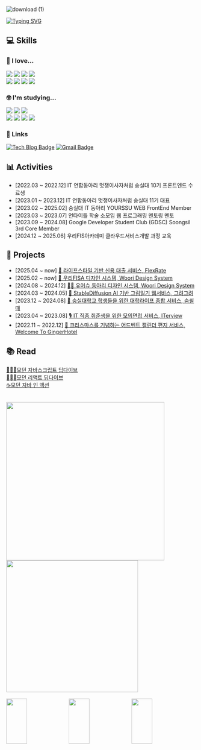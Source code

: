 <div align="start">

![download (1)](https://github.com/user-attachments/assets/26bdde30-5613-4c21-8500-f38ebdd7c628)

[![Typing SVG](https://readme-typing-svg.demolab.com?font=Nanum+Myeongjo&weight=600&size=14&pause=1000&color=FF89A4&height=30&lines=%EA%B8%B0%EC%88%A0%EB%A1%9C+%EB%94%B0%EB%9C%BB%ED%95%A8%EC%9D%84+%EC%84%A0%EB%AC%BC%ED%95%98%EB%8A%94+%EA%B0%9C%EB%B0%9C%EC%9E%90%EA%B0%80+%EB%90%98%EA%B3%A0+%EC%8B%B6%EC%9D%80+%EC%84%9C%EC%B1%84%EC%97%B0%EC%9E%85%EB%8B%88%EB%8B%A4%3AD)](https://git.io/typing-svg)

## 💻 Skills
### 💜 I love...
  <img src="https://img.shields.io/badge/JavaScript-F7DF1E?style=flat-square&logo=JavaScript&logoColor=white"/>
  <img src="https://img.shields.io/badge/TypeScript-3178C6?style=flat-square&logo=TypeScript&logoColor=white"/>
  <img src="https://img.shields.io/badge/React-61DAFB?style=flat-square&logo=React&logoColor=white"/>
  <img src="https://img.shields.io/badge/tanstackquery-FF4154?style=flat-square&logo=reactquery&logoColor=white"/><br/>
  <img src="https://img.shields.io/badge/styledcomponents-DB7093?style=flat-square&logo=StyledComponents&logoColor=white"/>
  <img src="https://img.shields.io/badge/emotion-FF8800?style=flat-square&logoColor=white"/>
  <img src="https://img.shields.io/badge/recoil-3578E5?style=flat-square&logo=Recoil&logoColor=white"/>
  <img src="https://img.shields.io/badge/zustand-EF2D5E?style=flat-square&logoColor=white"/>

### 🤓 I'm studying...
  <img src="https://img.shields.io/badge/Next.js-2D3E50?style=flat-square&logo=Next.js&logoColor=white"/>
  <img src="https://img.shields.io/badge/Three.js-000000?style=flat-square&logo=Three.js&logoColor=white"/>
  <img src="https://img.shields.io/badge/tailwindcss-06B6D4?style=flat-square&logo=tailwindcss&logoColor=white"/><br/>
  <img src="https://img.shields.io/badge/Java-007396?style=flat-square&logo=Java&logoColor=white"/></a>
  <img src="https://img.shields.io/badge/SpringBoot-6DB33F?style=flat-square&logo=SpringBoot&logoColor=white"/></a>
  <img src="https://img.shields.io/badge/Mysql-E6B91E?style=flat-square&logo=MySql&logoColor=white"/></a>
  <img src="https://img.shields.io/badge/Docker-2496ED?style=flat-square&logo=Docker&logoColor=white"/></a>

### 🔗 Links
[![Tech Blog Badge](http://img.shields.io/badge/-Tech%20blog-black?style=flat-square&logo=github&link=https://yonyoni824.tistory.com/)](https://yonyoni824.tistory.com/)
[![Gmail Badge](https://img.shields.io/badge/Gmail-d14836?style=flat-square&logo=Gmail&logoColor=white&link=mailto:seocylucky@gmail.com)](mailto:seocylucky@gmail.com)

## 📊 Activities

- [2022.03 ~ 2022.12] IT 연합동아리 멋쟁이사자처럼 숭실대 10기 프론트엔드 수료생<br/>
- [2023.01 ~ 2023.12] IT 연합동아리 멋쟁이사자처럼 숭실대 11기 대표<br/>
- [2023.02 ~ 2025.02] 숭실대 IT 동아리 YOURSSU WEB FrontEnd Member<br/>
- [2023.03 ~ 2023.07] 언타이틀 학술 소모임 웹 프로그래밍 멘토링 멘토<br/>
- [2023.09 ~ 2024.08] Google Developer Student Club (GDSC) Soongsil 3rd Core Member<br/>
- [2024.12 ~ 2025.06] 우리FIS아카데미 클라우드서비스개발 과정 교육<br/>

## 📂 Projects
- [2025.04 ~ now] [💸 라이프스타일 기반 신용 대출 서비스, FlexRate](https://github.com/FLEX-RATE)<br/>
- [2025.02 ~ now] [💙 우리FISA 디자인 시스템, Woori Design System](https://github.com/woori-design/Woori-Design-System)<br/>
- [2024.08 ~ 2024.12] [🫰🏻 유어슈 동아리 디자인 시스템, Woori Design System](https://github.com/yourssu/Handy-React)<br/>
- [2024.03 ~ 2024.05] [🎨 StableDiffusion AI 기반 그림일기 웹서비스, 그려그려](https://github.com/Draw-Draw)<br/>
- [2023.12 ~ 2024.08] [🏫 숭실대학교 학생들을 위한 대학라이프 종합 서비스, 숨쉴때](https://github.com/yourssu/Soomsil-Web)<br/>
- [2023.04 ~ 2023.08] [🎙️ IT 직종 취준생을 위한 모의면접 서비스, ITerview](https://github.com/BLACKPINK-SLJY)<br/>
- [2022.11 ~ 2022.12] [🏫 크리스마스를 기념하는 어드벤트 캘린더 편지 서비스, Welcome To GingerHotel](https://github.com/Advent-calendar-by-likeLion/AdventCalendar)

## 📚 Read
[🏊🏻‍♀️모던 자바스크립트 딥다이브](https://github.com/likelion-ssu/JS-Deep-Dive)<br/>
[🏊🏻‍♀️모던 리액트 딥다이브](https://github.com/yourssu01-04s/react-deepdive)<br/>
[☕️모던 자바 인 액션](https://github.com/ryuseunghan/java-in-action-study)

<br/>

  <img src="https://github-readme-stats.vercel.app/api?username=seocylucky&show_icons=true&theme=transparent" width="420" />
  <a href="https://gitpaws.vercel.app/api/cat/image/seocylucky"><img src="https://gitpaws.vercel.app/api/cat/image/seocylucky" width="350" /></a>

<br/>
<br/>

<a href="https://github.com/seocylucky/gitanimals">
    <img src="https://render.gitanimals.org/lines/seocylucky?pet-id=653908293849337079" width="33%" height="120"/><img src="https://render.gitanimals.org/lines/seocylucky?pet-id=665164914038047704" width="33%" height="120"/><img src="https://render.gitanimals.org/lines/seocylucky?pet-id=667573281762598892" width="33%" height="120"/>
</a>

</div>

